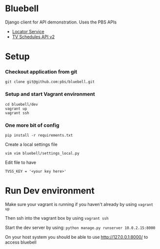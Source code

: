 Bluebell
========

Django client for API demonstration.  Uses the PBS APIs
 * [Locator Service](http://docs.pbs.org/confluence/display/localization/Locator)
 * [TV Schedules API v2](https://projects.pbs.org/confluence/display/tvsapi/TV+Schedules+Version+2)

# Setup

### Checkout application from git
`git clone git@github.com:pbs/bluebell.git`

### Setup and start Vagrant environment
```
cd bluebell/dev
vagrant up
vagrant ssh
```

### One more bit of config
```
pip install -r requirements.txt
```
Create a local settings file
```
vim vim bluebell/settings_local.py
```
Edit file to have
```
TVSS_KEY = '<your key here>'
```

# Run Dev environment

Make sure your vagrant is running if you haven't already by using `vagrant up`

Then ssh into the vagrant box by using `vagrant ssh`

Start the dev server by using: `python manage.py runserver 10.0.2.15:8000`

On your host system you should be able to use http://127.0.0.1:8000/ to access bluebell
